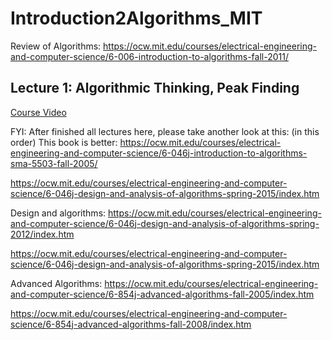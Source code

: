 # Introduction2Algorithms_MIT
Review of Algorithms: https://ocw.mit.edu/courses/electrical-engineering-and-computer-science/6-006-introduction-to-algorithms-fall-2011/ 


## Lecture 1: Algorithmic Thinking, Peak Finding
[Course Video](https://ocw.mit.edu/courses/electrical-engineering-and-computer-science/6-006-introduction-to-algorithms-fall-2011/lecture-videos/lecture-1-algorithmic-thinking-peak-finding/)






FYI: After finished all lectures here, please take another look at this: (in this order)
This book is better: 
https://ocw.mit.edu/courses/electrical-engineering-and-computer-science/6-046j-introduction-to-algorithms-sma-5503-fall-2005/

https://ocw.mit.edu/courses/electrical-engineering-and-computer-science/6-046j-design-and-analysis-of-algorithms-spring-2015/index.htm

Design and algorithms: 
https://ocw.mit.edu/courses/electrical-engineering-and-computer-science/6-046j-design-and-analysis-of-algorithms-spring-2012/index.htm

https://ocw.mit.edu/courses/electrical-engineering-and-computer-science/6-046j-design-and-analysis-of-algorithms-spring-2015/index.htm



Advanced Algorithms: 
https://ocw.mit.edu/courses/electrical-engineering-and-computer-science/6-854j-advanced-algorithms-fall-2005/index.htm

https://ocw.mit.edu/courses/electrical-engineering-and-computer-science/6-854j-advanced-algorithms-fall-2008/index.htm


